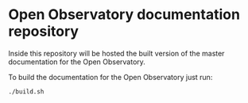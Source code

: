 # Open Observatory documentation repository

Inside this repository will be hosted the built version of the master
documentation for the Open Observatory.

To build the documentation for the Open Observatory just run:

```
./build.sh
```
